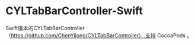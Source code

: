 # CYLTabBarController-Swift
Swift版本的CYLTabBarController （https://github.com/ChenYilong/CYLTabBarController）,支持 CocoaPods 。
